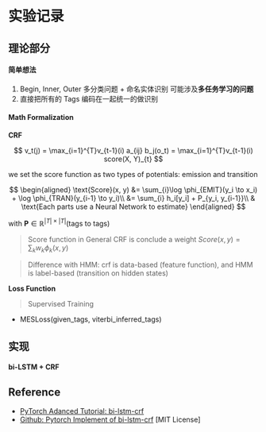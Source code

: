 # 实验记录

## 理论部分

#### 简单想法

1. Begin, Inner, Outer 多分类问题 + 命名实体识别
    可能涉及**多任务学习的问题**
2. 直接把所有的 Tags 编码在一起统一的做识别

#### Math Formalization

**CRF**

$$
    v_t(j) = \max_{i=1}^{T}v_{t-1}(i) a_{ij} b_j(o_t) = \max_{i=1}^{T}v_{t-1}(i) score(X, Y)_{t}
$$

we set the score function as two types of potentials: emission and transition

$$
    \begin{aligned}
        \text{Score}(x, y) &= \sum_{i}\log \phi_{EMIT}(y_i \to x_i) + \log \phi_{TRAN}(y_{i-1} \to y_i)\\
        &= \sum_{i} h_i[y_i] + P_{y_i, y_{i-1}}\\
        & \text{Each parts use a Neural Network to estimate}
    \end{aligned}
$$

with $\bm{P} \in \mathbb{R}^{|T|\times|T|}$(tags to tags)

> Score function in General CRF is conclude a weight $Score(x, y) = \sum_{k} w_k \phi_k(x, y)$

> Difference with HMM: crf is data-based (feature function), and HMM is label-based (transition on hidden states)

**Loss Function**

> Supervised Training

- MESLoss(given_tags, viterbi_inferred_tags)

## 实现

#### bi-LSTM + CRF


## Reference 

- [PyTorch Adanced Tutorial: bi-lstm-crf](https://pytorch.org/tutorials/beginner/nlp/advanced_tutorial.html)
- [Github: Pytorch Implement of bi-lstm-crf](https://github.com/jidasheng/bi-lstm-crf.git) [MIT License]
